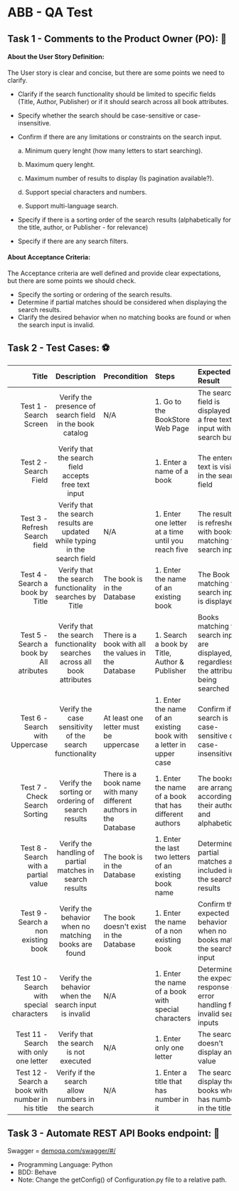# ABB - QA Test

## Task 1 - Comments to the Product Owner (PO): :space_invader:

#### About the User Story Definition:

The User story is clear and concise, but there are some points we need to clarify.
- Clarify if the search functionality should be limited to specific fields (Title, Author, Publisher) or if it should search across all book attributes.
- Specify whether the search should be case-sensitive or case-insensitive.
- Confirm if there are any limitations or constraints on the search input. 

  a. Minimum query lenght (how many letters to start searching).

  b. Maximum query lenght.

  c. Maximum number of results to display (Is pagination available?).

  d. Support special characters and numbers.

  e. Support multi-language search.

- Specify if there is a sorting order of the search results (alphabetically for the title, author, or Publisher - for relevance)
- Specify if there are any search filters.

#### About Acceptance Criteria:

The Acceptance criteria are well defined and provide clear expectations, but there are some points we should check.
- Specify the sorting or ordering of the search results.
- Determine if partial matches should be considered when displaying the search results.
- Clarify the desired behavior when no matching books are found or when the search input is invalid.

## Task 2 - Test Cases: :soccer:

| **Title** | **Description** | **Precondition** | **Steps** |  **Expected Result** | Post-Condition | Priority |
| -------: | :------: | :------ | :------ | :------ |-------: | -------: | 
| Test 1 - Search Screen| Verify the presence of search field in the book catalog | N/A | 1. Go to the BookStore Web Page | The search field is displayed like a free text input with a search button | N/A | High |
| Test 2 - Search Field| Verify that the search field accepts free text input |  | 1. Enter a name of a book | The entered text is visible in the search field | N/A | High |
| Test 3 - Refresh Search field| Verify that the search results are updated while typing in the search field | N/A | 1. Enter one letter at a time until you reach five | The result list is refreshed with books matching the search input| N/A | Medium| 
| Test 4 - Search a book by Title | Verify that the search functionality searches by Title | The book is in the Database | 1. Enter the name of an existing book | The Book matching the search input is displayed | N/A | High |
| Test 5 - Search a book by All atributes | Verify that the search functionality searches across all book attributes | There is a book with all the values in the Database | 1. Search a book by Title, Author & Publisher | Books matching the search input are displayed, regardless of the attribute being searched | N/A | High |
| Test 6 - Search with Uppercase | Verify the case sensitivity of the search functionality | At least one letter must be uppercase | 1. Enter the name of an existing book with a letter in upper case  | Confirm if the search is case-sensitive or case-insensitive | N/A | Medium |
| Test 7 - Check Search Sorting | Verify the sorting or ordering of search results | There is a book name with many different authors in the Database | 1. Enter the name of a book that has different authors | The books are arranged according to their author and alphabetically | N/A | Low |
| Test 8 - Search with a partial value| Verify the handling of partial matches in search results| The book is in the Database| 1. Enter the last two letters of an existing book name | Determine if partial matches are included in the search results | N/A | High |
| Test 9 - Search a non existing book | Verify the behavior when no matching books are found | The book doesn't exist in the Database | 1. Enter the name of a non existing book| Confirm the expected behavior when no books match the search input | N/A | Medium |
| Test 10 - Search with special characters | Verify the behavior when the search input is invalid | N/A | 1. Enter the name of a book with special characters | Determine the expected response or error handling for invalid search inputs | N/A | Medium |
| Test 11 - Search with only one letter | Verify that the search is not executed | N/A | 1. Enter only one letter | The search doesn't display any value | N/A | Low | 
| Test 12 - Search a book with number in his title | Verify if the search allow numbers in the search | N/A | 1. Enter a title that has number in it | The search display the books who has number in the title | N/A | Medium | 

## Task 3 - Automate REST API Books endpoint: :robot:

Swagger = [demoqa.com/swagger/#/](url)

- Programming Language: Python
- BDD: Behave
- Note: Change the getConfig() of Configuration.py file to a relative path.
